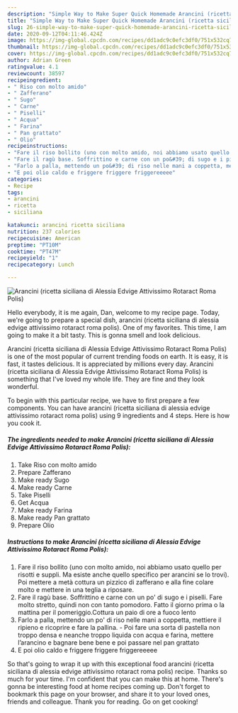 ```yaml
---
description: "Simple Way to Make Super Quick Homemade Arancini (ricetta siciliana di Alessia Edvige Attivissimo Rotaract Roma Polis)"
title: "Simple Way to Make Super Quick Homemade Arancini (ricetta siciliana di Alessia Edvige Attivissimo Rotaract Roma Polis)"
slug: 26-simple-way-to-make-super-quick-homemade-arancini-ricetta-siciliana-di-alessia-edvige-attivissimo-rotaract-roma-polis
date: 2020-09-12T04:11:46.424Z
image: https://img-global.cpcdn.com/recipes/dd1adc9c0efc3df0/751x532cq70/arancini-ricetta-siciliana-di-alessia-edvige-attivissimo-rotaract-roma-polis-recipe-main-photo.jpg
thumbnail: https://img-global.cpcdn.com/recipes/dd1adc9c0efc3df0/751x532cq70/arancini-ricetta-siciliana-di-alessia-edvige-attivissimo-rotaract-roma-polis-recipe-main-photo.jpg
cover: https://img-global.cpcdn.com/recipes/dd1adc9c0efc3df0/751x532cq70/arancini-ricetta-siciliana-di-alessia-edvige-attivissimo-rotaract-roma-polis-recipe-main-photo.jpg
author: Adrian Green
ratingvalue: 4.1
reviewcount: 38597
recipeingredient:
- " Riso con molto amido"
- " Zafferano"
- " Sugo"
- " Carne"
- " Piselli"
- " Acqua"
- " Farina"
- " Pan grattato"
- " Olio"
recipeinstructions:
- "Fare il riso bollito (uno con molto amido, noi abbiamo usato quello per risotti e suppli. Ma esiste anche quello specifico per arancini se lo trovi). Poi mettere a metà cottura un pizzico di zafferano e alla fine colare molto e mettere in una teglia a riposare."
- "Fare il ragù base. Soffrittino e carne con un po&#39; di sugo e i piselli. Fare molto stretto, quindi non con tanto pomodoro. Fatto il giorno prima o la mattina per il pomeriggio.Cottura un paio di ore a fuoco lento"
- "Farlo a palla, mettendo un po&#39; di riso nelle mani a coppetta, mettiere il ripieno e ricoprire e fare la pallina. Poi fare una sorta di pastella non troppo densa e neanche troppo liquida con acqua e farina, mettere l’arancino e bagnare bene bene e poi passare nel pan grattato"
- "E poi olio caldo e friggere friggere friggereeeee"
categories:
- Recipe
tags:
- arancini
- ricetta
- siciliana

katakunci: arancini ricetta siciliana 
nutrition: 237 calories
recipecuisine: American
preptime: "PT10M"
cooktime: "PT47M"
recipeyield: "1"
recipecategory: Lunch

---
```



![Arancini (ricetta siciliana di Alessia Edvige Attivissimo Rotaract Roma Polis)](https://img-global.cpcdn.com/recipes/dd1adc9c0efc3df0/751x532cq70/arancini-ricetta-siciliana-di-alessia-edvige-attivissimo-rotaract-roma-polis-recipe-main-photo.jpg)

Hello everybody, it is me again, Dan, welcome to my recipe page. Today, we're going to prepare a special dish, arancini (ricetta siciliana di alessia edvige attivissimo rotaract roma polis). One of my favorites. This time, I am going to make it a bit tasty. This is gonna smell and look delicious.

Arancini (ricetta siciliana di Alessia Edvige Attivissimo Rotaract Roma Polis) is one of the most popular of current trending foods on earth. It is easy, it is fast, it tastes delicious. It is appreciated by millions every day. Arancini (ricetta siciliana di Alessia Edvige Attivissimo Rotaract Roma Polis) is something that I've loved my whole life. They are fine and they look wonderful.




To begin with this particular recipe, we have to first prepare a few components. You can have arancini (ricetta siciliana di alessia edvige attivissimo rotaract roma polis) using 9 ingredients and 4 steps. Here is how you cook it.

<!--inarticleads1-->

##### The ingredients needed to make Arancini (ricetta siciliana di Alessia Edvige Attivissimo Rotaract Roma Polis):

1. Take  Riso con molto amido
1. Prepare  Zafferano
1. Make ready  Sugo
1. Make ready  Carne
1. Take  Piselli
1. Get  Acqua
1. Make ready  Farina
1. Make ready  Pan grattato
1. Prepare  Olio




<!--inarticleads2-->

##### Instructions to make Arancini (ricetta siciliana di Alessia Edvige Attivissimo Rotaract Roma Polis):

1. Fare il riso bollito (uno con molto amido, noi abbiamo usato quello per risotti e suppli. Ma esiste anche quello specifico per arancini se lo trovi). Poi mettere a metà cottura un pizzico di zafferano e alla fine colare molto e mettere in una teglia a riposare.
1. Fare il ragù base. Soffrittino e carne con un po&#39; di sugo e i piselli. Fare molto stretto, quindi non con tanto pomodoro. Fatto il giorno prima o la mattina per il pomeriggio.Cottura un paio di ore a fuoco lento
1. Farlo a palla, mettendo un po&#39; di riso nelle mani a coppetta, mettiere il ripieno e ricoprire e fare la pallina. - Poi fare una sorta di pastella non troppo densa e neanche troppo liquida con acqua e farina, mettere l’arancino e bagnare bene bene e poi passare nel pan grattato
1. E poi olio caldo e friggere friggere friggereeeee




So that's going to wrap it up with this exceptional food arancini (ricetta siciliana di alessia edvige attivissimo rotaract roma polis) recipe. Thanks so much for your time. I'm confident that you can make this at home. There's gonna be interesting food at home recipes coming up. Don't forget to bookmark this page on your browser, and share it to your loved ones, friends and colleague. Thank you for reading. Go on get cooking!
